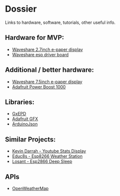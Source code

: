 # Dossier
Links to hardware, software, tutorials, other useful info.

## Hardware for MVP:
- [Waveshare 2.7inch e-paper display](https://www.waveshare.com/wiki/2.7inch_e-Paper_HAT)
- [Waveshare esp driver board](https://www.waveshare.com/wiki/E-Paper_ESP8266_Driver_Board)

## Additional / better hardware:
- [Waveshare 7.5inch e-paper display](https://www.waveshare.com/wiki/7.5inch_e-Paper_HAT_(C))
- [Adafruit Power Boost 1000](https://www.adafruit.com/product/2465)

## Libraries:
- [GxEPD](https://github.com/ZinggJM/GxEPD)
- [Adafruit GFX](https://github.com/adafruit/Adafruit-GFX-Library)
- [ArduinoJson](https://github.com/bblanchon/ArduinoJson)

## Similar Projects:
- [Kevin Darrah - Youtube Stats Display](http://www.kevindarrah.com/wiki/index.php?title=EPaperBoard)
- [Educ8s - Esp8266 Weather Station](http://educ8s.tv/esp8266-weather-display/)
- [Losant - Esp2866 Deep Sleep](https://www.losant.com/blog/making-the-esp8266-low-powered-with-deep-sleep)

## APIs
- [OpenWeatherMap](https://openweathermap.org/appid)
